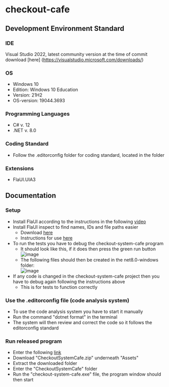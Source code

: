 # checkout-cafe

## Development Environment Standard
### IDE
Visual Studio 2022, latest community version at the time of commit download
[here] (https://visualstudio.microsoft.com/downloads/)

### OS
* Windows 10 
* Edition: Windows 10 Education
* Version: 21H2
* OS-version: 19044.3693

### Programming Languages
* C# v. 12
* .NET v. 8.0
  
### Coding Standard
* Follow the .editorconfig folder for coding standard, located in the folder

### Extensions
* FlaUI.UIA3

## Documentation
### Setup 
* Install FlaUI according to the instructions in the following [video](https://www.youtube.com/watch?v=86wfAnfgqGg&list=PLacgMXFs7kl_fuSSe6lp6YRaeAp6vqra9&index=7&ab_channel=HYRTutorials)
* Install FlaUI inspect to find names, IDs and file paths easier
  * Download [here](https://github.com/FlaUI/FlaUInspect/releases/)
  * Instructions for use [here](https://www.youtube.com/watch?v=790e_YlV16A&list=PLacgMXFs7kl_fuSSe6lp6YRaeAp6vqra9&index=9&ab_channel=HYRTutorials)
* To run the tests you have to debug the checkout-system-cafe program
  * It should look like this, if it does then press the green run button <br>
  ![image](https://github.com/NTIG-Uppsala/checkout-system-cafe/assets/142985254/7dcb007e-2bc1-461c-acf5-a50dc0560df1)
  * The following files should then be created in the net8.0-windows folder: <br>
  ![image](https://github.com/NTIG-Uppsala/checkout-system-cafe/assets/142985254/3515fd99-8014-4a83-914c-21d9e554753d)
* If any code is changed in the checkout-system-cafe project then you have to debug again following the instructions above
  * This is for tests to function correctly  
### Use the .editorconfig file (code analysis system)
* To use the code analysis system you have to start it manually
* Run the command "dotnet format" in the terminal
* The system will then review and correct the code so it follows the editorconfig standard

### Run released program
* Enter the following [link](https://github.com/NTIG-Uppsala/checkout-system-cafe/releases/tag/v1.0.0)
* Download "CheckoutSystemCafe.zip" underneath "Assets"
* Extract the downloaded folder
* Enter the "CheckoutSystemCafe" folder
* Run the "checkout-system-cafe.exe" file, the program window should then start



